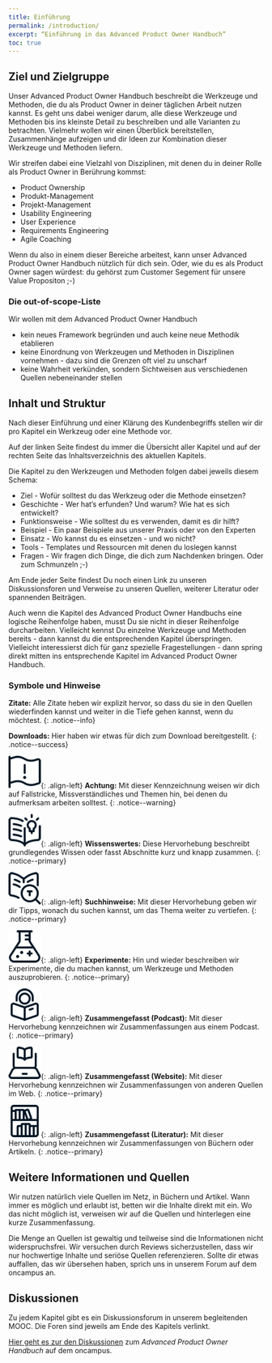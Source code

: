 ```yaml
---
title: Einführung
permalink: /introduction/
excerpt: “Einführung in das Advanced Product Owner Handbuch”
toc: true
---
```


## Ziel und Zielgruppe

Unser Advanced Product Owner Handbuch beschreibt die Werkzeuge und Methoden, die du als Product Owner in deiner täglichen Arbeit nutzen kannst.
Es geht uns dabei weniger darum, alle diese Werkzeuge und Methoden bis ins kleinste Detail zu beschreiben und alle Varianten zu betrachten.
Vielmehr wollen wir einen Überblick bereitstellen, Zusammenhänge aufzeigen und dir Ideen zur Kombination dieser Werkzeuge und Methoden liefern.

Wir streifen dabei eine Vielzahl von Disziplinen, mit denen du in deiner Rolle als Product Owner in Berührung kommst:

* Product Ownership
* Produkt-Management
* Projekt-Management
* Usability Engineering
* User Experience
* Requirements Engineering
* Agile Coaching

Wenn du also in einem dieser Bereiche arbeitest, kann unser Advanced Product Owner Handbuch nützlich für dich sein.
Oder, wie du es als Product Owner sagen würdest: du gehörst zum Customer Segement für unsere Value Propositon ;-)

### Die out-of-scope-Liste

Wir wollen mit dem Advanced Product Owner Handbuch

* kein neues Framework begründen und auch keine neue Methodik etablieren
* keine Einordnung von Werkzeugen und Methoden in Disziplinen vornehmen - dazu sind die Grenzen oft viel zu unscharf
* keine Wahrheit verkünden, sondern Sichtweisen aus verschiedenen Quellen nebeneinander stellen

## Inhalt und Struktur

Nach dieser Einführung und einer Klärung des Kundenbegriffs stellen wir dir pro Kapitel ein Werkzeug oder eine Methode vor.

Auf der linken Seite findest du immer die Übersicht aller Kapitel und auf der rechten Seite das Inhaltsverzeichnis des aktuellen Kapitels.

Die Kapitel zu den Werkzeugen und Methoden folgen dabei jeweils diesem Schema:

* Ziel - Wofür solltest du das Werkzeug oder die Methode einsetzen?
* Geschichte - Wer hat’s erfunden? Und warum? Wie hat es sich entwickelt?
* Funktionsweise - Wie solltest du es verwenden, damit es dir hilft?
* Beispiel - Ein paar Beispiele aus unserer Praxis oder von den Experten
* Einsatz - Wo kannst du es einsetzen - und wo nicht?
* Tools - Templates und Ressourcen mit denen du loslegen kannst
* Fragen - Wir fragen dich Dinge, die dich zum Nachdenken bringen. Oder zum Schmunzeln ;-)

Am Ende jeder Seite findest Du noch einen Link zu unseren Diskussionsforen und Verweise zu unseren Quellen, weiterer Literatur oder spannenden Beiträgen.

Auch wenn die Kapitel des Advanced Product Owner Handbuchs eine logische Reihenfolge haben, musst Du sie nicht in dieser Reihenfolge durcharbeiten.
Vielleicht kennst Du einzelne Werkzeuge und Methoden bereits - dann kannst du die entsprechenden Kapitel überspringen.
Vielleicht interessierst dich für ganz spezielle Fragestellungen - dann spring direkt mitten ins entsprechende Kapitel im Advanced Product Owner Handbuch.

### Symbole und Hinweise

**Zitate:**
Alle Zitate heben wir explizit hervor, so dass du sie in den Quellen wiederfinden kannst und weiter in die Tiefe gehen kannst, wenn du möchtest.
{: .notice--info}

**Downloads:**
Hier haben wir etwas für dich zum Download bereitgestellt.
{: .notice--success}

![image-left][image-1]{: .align-left} 
**Achtung:**
Mit dieser Kennzeichnung weisen wir dich auf Fallstricke, Missverständliches und Themen hin, bei denen du aufmerksam arbeiten solltest.
{: .notice--warning}

![image-left][image-2]{: .align-left}
**Wissenswertes:**
Diese Hervorhebung beschreibt grundlegendes Wissen oder fasst Abschnitte kurz und knapp zusammen.
{: .notice--primary}

![image-left][image-3]{: .align-left}
**Suchhinweise:**
Mit dieser Hervorhebung geben wir dir Tipps, wonach du suchen kannst, um das Thema weiter zu vertiefen.
{: .notice--primary}

![image-left][image-4]{: .align-left}
**Experimente:**
Hin und wieder beschreiben wir Experimente, die du machen kannst, um Werkzeuge und Methoden auszuprobieren.
{: .notice--primary}

![image-left][image-5]{: .align-left}
**Zusammengefasst (Podcast):**
Mit dieser Hervorhebung kennzeichnen wir Zusammenfassungen aus einem Podcast.
{: .notice--primary}

![image-left][image-6]{: .align-left}
**Zusammengefasst (Website):**
Mit dieser Hervorhebung kennzeichnen wir Zusammenfassungen von anderen Quellen im Web.
{: .notice--primary}

![image-left][image-7]{: .align-left}
**Zusammengefasst (Literatur):**
Mit dieser Hervorhebung kennzeichnen wir Zusammenfassungen von Büchern oder Artikeln.
{: .notice--primary}

## Weitere Informationen und Quellen

Wir nutzen natürlich viele Quellen im Netz, in Büchern und Artikel.
Wann immer es möglich und erlaubt ist, betten wir die Inhalte direkt mit ein.
Wo das nicht möglich ist, verweisen wir auf die Quellen und hinterlegen eine kurze Zusammenfassung.

Die Menge an Quellen ist gewaltig und teilweise sind die Informationen nicht widerspruchsfrei.
Wir versuchen durch Reviews sicherzustellen, dass wir nur hochwertige Inhalte und seriöse Quellen referenzieren.
Sollte dir etwas auffallen, das wir übersehen haben, sprich uns in unserem Forum auf dem oncampus an.

## Diskussionen

Zu jedem Kapitel gibt es ein Diskussionsforum in unserem begleitenden MOOC.
Die Foren sind jeweils am Ende des Kapitels verlinkt.

[Hier geht es zur den Diskussionen][1] zum *Advanced Product Owner Handbuch* auf dem oncampus.

[1]:	https://www.oncampus.de/course/weiterbildung/moocs/apomooc/section-2/47627-handbuch-allgemeine-diskussionen "oncampus Forum zu Real Options"

[image-1]:	/assets/images/flag-warning.png
[image-2]:	/assets/images/read-light-idea.png
[image-3]:	/assets/images/read-search.png
[image-4]:	/assets/images/lab-flask-experiment.png
[image-5]:	/assets/images/audio-book-headphones-person.png
[image-6]:	/assets/images/e-learning-book-laptop.png
[image-7]:	/assets/images/library.png